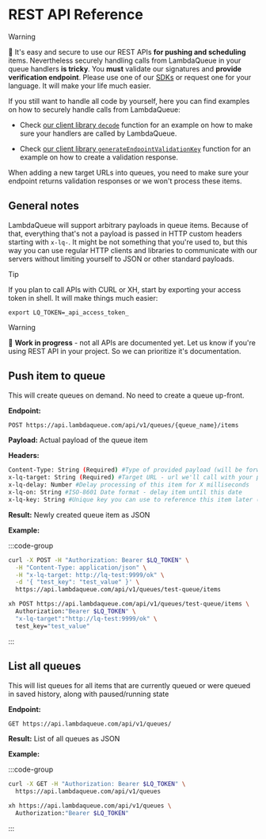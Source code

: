 # REST API Reference

> [!WARNING]
> 🔴 It's easy and secure to use our REST APIs **for pushing and scheduling** items.
> Nevertheless securely handling calls from LambdaQueue in your queue handlers
> **is tricky**. You **must** validate our signatures and **provide verification endpoint**.
> Please use one of our [SDKs](/docs/sdk) or request one for your language. It will make your
> life much easier.

If you still want to handle all code by yourself, here you can find examples on how to securely
handle calls from LambdaQueue:

- Check [our client library `decode`](https://github.com/dayone-labs/lambda-queue-client/blob/main/js/src/global-client.ts#L200) function for
  an example on how to make sure your handlers are called by LambdaQueue. 

- Check [our client library `generateEndpointValidationKey`](https://github.com/dayone-labs/lambda-queue-client/blob/main/js/src/global-client.ts#L200) function for
  an example on how to create a validation response.

When adding a new target URLs into queues, you need to make sure your endpoint returns validation responses
or we won't process these items.

## General notes

LambdaQueue will support arbitrary payloads in queue items. Because of that, everything that's not
a payload is passed in HTTP custom headers starting with `x-lq-`. It might be not something that you're used to,
but this way you can use regular HTTP clients and libraries to communicate with our servers without limiting yourself
to JSON or other standard payloads.

> [!TIP]
> If you plan to call APIs with CURL or XH, start by exporting your access token in shell. It will make things much easier:
>
> `export LQ_TOKEN=_api_access_token_`

> [!WARNING]
> 🚧 **Work in progress** - not all APIs are documented yet. Let us know if you're using REST API in your project.
> So we can prioritize it's documentation.

## Push item to queue

This will create queues on demand. No need to create a queue up-front.

**Endpoint:**

```sh
POST https://api.lambdaqueue.com/api/v1/queues/{queue_name}/items
```

**Payload:** Actual payload of the queue item

**Headers:**

```sh
Content-Type: String (Required) #Type of provided payload (will be forwarded to target)
x-lq-target: String (Required) #Target URL - url we'll call with your payload when processing item
x-lq-delay: Number #Delay processing of this item for X milliseconds
x-lq-on: String #ISO-8601 Date format - delay item until this date
x-lq-key: String #Unique key you can use to reference this item later (to delete or update it)
```

**Result:**
Newly created queue item as JSON

**Example:**

:::code-group

```sh [CURL]
curl -X POST -H "Authorization: Bearer $LQ_TOKEN" \
  -H "Content-Type: application/json" \
  -H "x-lq-target: http://lq-test:9999/ok" \
  -d '{ "test_key": "test_value" }' \
  https://api.lambdaqueue.com/api/v1/queues/test-queue/items
```

```sh [XH]
xh POST https://api.lambdaqueue.com/api/v1/queues/test-queue/items \
  Authorization:"Bearer $LQ_TOKEN" \
  "x-lq-target":"http://lq-test:9999/ok" \
  test_key="test_value"
```

:::

## List all queues

This will list queues for all items that are currently queued or were queued
in saved history, along with paused/running state

**Endpoint:**

```sh
GET https://api.lambdaqueue.com/api/v1/queues/
```

**Result:**
List of all queues as JSON

**Example:**

:::code-group

```sh [CURL]
curl -X GET -H "Authorization: Bearer $LQ_TOKEN" \
  https://api.lambdaqueue.com/api/v1/queues
```

```sh [XH]
xh https://api.lambdaqueue.com/api/v1/queues \
  Authorization:"Bearer $LQ_TOKEN"
```

:::
